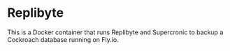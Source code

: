 # Replibyte

This is a Docker container that runs Replibyte and Supercronic to backup a Cockroach database running on Fly.io.
